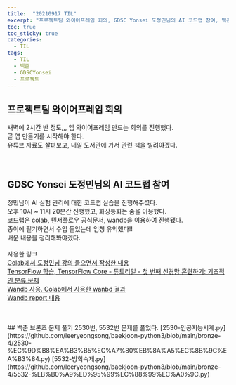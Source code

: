 ```yaml
---
title:  "20210917 TIL"
excerpt: "프로젝트팀 와이어프레임 회의, GDSC Yonsei 도정민님의 AI 코드랩 참여, 백준 브론즈 문제 풀기(2530번, 5532번)"
toc: true
toc_sticky: true
categories:
  - TIL
tags:
  - TIL
  - 백준
  - GDSCYonsei
  - 프로젝트
---
```


## 프로젝트팀 와이어프레임 회의
새벽에 2시간 반 정도,,, 앱 와이어프레임 만드는 회의를 진행했다.  
곧 앱 만들기를 시작해야 한다.  
유튜브 자료도 살펴보고, 내일 도서관에 가서 관련 책을 빌려야겠다.  
<br>
<br>
## GDSC Yonsei 도정민님의 AI 코드랩 참여
정민님이 AI 실험 관리에 대한 코드랩 실습을 진행해주셨다.  
오후 10시 ~ 11시 20분간 진행했고, 화상통화는 줌을 이용했다.  
코드랩은 colab, 텐서플로우 공식문서, wandb을 이용하여 진행됐다.  
종이에 필기하면서 수업 들었는데 엄청 유익했다!!  
배운 내용을 정리해봐야겠다.  
<br>
사용한 링크  
[Colab에서 도정민님 강의 들으면서 작성한 내용](https://colab.research.google.com/drive/1zSxigDLubHenX2EMRysPmm7geQOTdvAG#scrollTo=jHivuKN_-5ji)  
[TensorFlow 학습, TensorFlow Core - 튜토리얼 - 첫 번째 신경망 훈련하기: 기초적인 분류 문제](https://www.tensorflow.org/tutorials/keras/classification?hl=ko)  
[Wandb 사용. Colab에서 사용한 wanbd 결과](https://wandb.ai/leeryeongsong/mnist-hpo/sweeps/ggghx1xv?workspace=user-leeryeongsong)  
[Wandb report 내용](https://wandb.ai/leeryeongsong/mnist-hpo/reports/Untitled-Report--VmlldzoxMDMyMjY0)  

<br>
<br>
## 백준 브론즈 문제 풀기
2530번, 5532번 문제를 풀었다.  
[2530-인공지능시계.py](https://github.com/leeryeongsong/baekjoon-python3/blob/main/bronze-4/2530-%EC%9D%B8%EA%B3%B5%EC%A7%80%EB%8A%A5%EC%8B%9C%EA%B3%84.py)  
[5532-방학숙제.py](https://github.com/leeryeongsong/baekjoon-python3/blob/main/bronze-4/5532-%EB%B0%A9%ED%95%99%EC%88%99%EC%A0%9C.py)  
